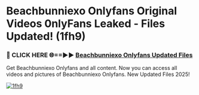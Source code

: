 # Beachbunniexo Onlyfans Original Videos 0nlyFans Leaked - Files Updated! (1fh9)

<h3>🔴 CLICK HERE 🌐==►► <a href="https://tinyurl.com/2m67pmp6" rel="nofollow">Beachbunniexo Onlyfans Updated Files</a></h3>

Get Beachbunniexo Onlyfans and all content. Now you can access all videos and pictures of Beachbunniexo Onlyfans. New Updated Files 2025!

[![1fh9](https://i.imgur.com/H4QAA4z.gif)](https://tinyurl.com/2m67pmp6)